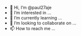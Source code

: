 - 👋 Hi, I’m @paul27aje
- 👀 I’m interested in ...
- 🌱 I’m currently learning ...
- 💞️ I’m looking to collaborate on ...
- 📫 How to reach me ...

<!---
paul27aje/paul27aje is a ✨ special ✨ repository because its `README.md` (this file) appears on your GitHub profile.
You can click the Preview link to take a look at your changes.
--->
